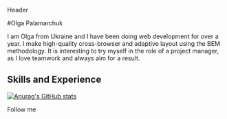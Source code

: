 Header

#Olga Palamarchuk

I am Olga from Ukraine and I have been doing web development for over a year. I make high-quality cross-browser and adaptive layout using the BEM methodology. It is interesting to try myself in the role of a project manager, as I love teamwork and always aim for a result.

## Skills and Experience

[![Anurag's GitHub stats](https://github-readme-stats.vercel.app/api?username=Olgavln)](https://github.com/anuraghazra/github-readme-stats)

Follow me
